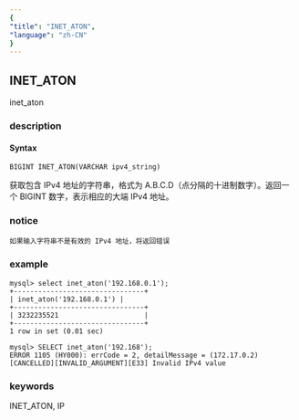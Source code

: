 ```yaml
---
{
"title": "INET_ATON",
"language": "zh-CN"
}
---
```


<!-- 
Licensed to the Apache Software Foundation (ASF) under one
or more contributor license agreements.  See the NOTICE file
distributed with this work for additional information
regarding copyright ownership.  The ASF licenses this file
to you under the Apache License, Version 2.0 (the
"License"); you may not use this file except in compliance
with the License.  You may obtain a copy of the License at
  http://www.apache.org/licenses/LICENSE-2.0
Unless required by applicable law or agreed to in writing,
software distributed under the License is distributed on an
"AS IS" BASIS, WITHOUT WARRANTIES OR CONDITIONS OF ANY
KIND, either express or implied.  See the License for the
specific language governing permissions and limitations
under the License.
-->

## INET_ATON

<version since="dev">

inet_aton

</version>

### description

#### Syntax

`BIGINT INET_ATON(VARCHAR ipv4_string)`

获取包含 IPv4 地址的字符串，格式为 A.B.C.D（点分隔的十进制数字）。返回一个 BIGINT 数字，表示相应的大端 IPv4 地址。

### notice

`如果输入字符串不是有效的 IPv4 地址，将返回错误`

### example
```
mysql> select inet_aton('192.168.0.1'); 
+--------------------------------+ 
| inet_aton('192.168.0.1') | 
+--------------------------------+ 
| 3232235521                     | 
+--------------------------------+ 
1 row in set (0.01 sec)

mysql> SELECT inet_aton('192.168');
ERROR 1105 (HY000): errCode = 2, detailMessage = (172.17.0.2)[CANCELLED][INVALID_ARGUMENT][E33] Invalid IPv4 value
```

### keywords

INET_ATON, IP